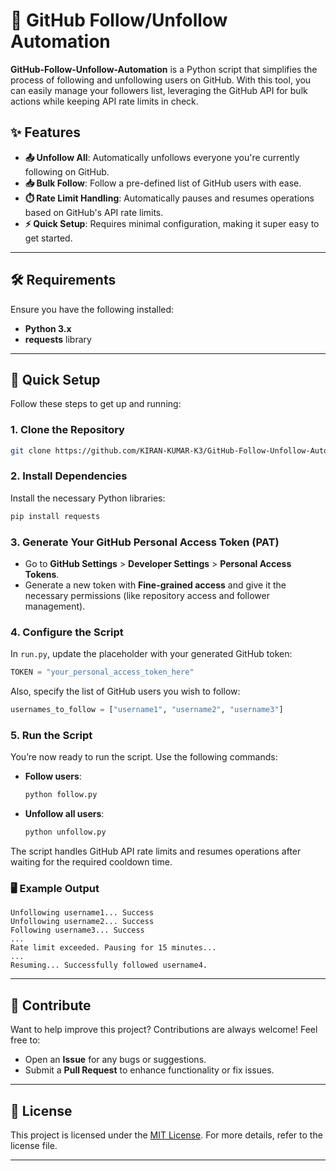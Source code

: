 
# 🚀 GitHub Follow/Unfollow Automation

**GitHub-Follow-Unfollow-Automation** is a Python script that simplifies the process of following and unfollowing users on GitHub. With this tool, you can easily manage your followers list, leveraging the GitHub API for bulk actions while keeping API rate limits in check.

## ✨ Features

- **📤 Unfollow All**: Automatically unfollows everyone you're currently following on GitHub.
- **📥 Bulk Follow**: Follow a pre-defined list of GitHub users with ease.
- **⏱️ Rate Limit Handling**: Automatically pauses and resumes operations based on GitHub's API rate limits.
- **⚡ Quick Setup**: Requires minimal configuration, making it super easy to get started.

---

## 🛠️ Requirements

Ensure you have the following installed:

- **Python 3.x**
- **requests** library

---

## 🚀 Quick Setup

Follow these steps to get up and running:

### 1. Clone the Repository

```bash
git clone https://github.com/KIRAN-KUMAR-K3/GitHub-Follow-Unfollow-Automation.git
```

### 2. Install Dependencies

Install the necessary Python libraries:

```bash
pip install requests
```

### 3. Generate Your GitHub Personal Access Token (PAT)

- Go to **GitHub Settings** > **Developer Settings** > **Personal Access Tokens**.
- Generate a new token with **Fine-grained access** and give it the necessary permissions (like repository access and follower management).

### 4. Configure the Script

In `run.py`, update the placeholder with your generated GitHub token:

```python
TOKEN = "your_personal_access_token_here"
```

Also, specify the list of GitHub users you wish to follow:

```python
usernames_to_follow = ["username1", "username2", "username3"]
```

### 5. Run the Script

You’re now ready to run the script. Use the following commands:

- **Follow users**:

  ```bash
  python follow.py
  ```

- **Unfollow all users**:

  ```bash
  python unfollow.py
  ```

The script handles GitHub API rate limits and resumes operations after waiting for the required cooldown time.

### 🖥️ Example Output

```
Unfollowing username1... Success
Unfollowing username2... Success
Following username3... Success
...
Rate limit exceeded. Pausing for 15 minutes...
...
Resuming... Successfully followed username4.
```

---

## 🤝 Contribute

Want to help improve this project? Contributions are always welcome! Feel free to:

- Open an **Issue** for any bugs or suggestions.
- Submit a **Pull Request** to enhance functionality or fix issues.

---

## 📄 License

This project is licensed under the [MIT License](LICENSE). For more details, refer to the license file.

---
